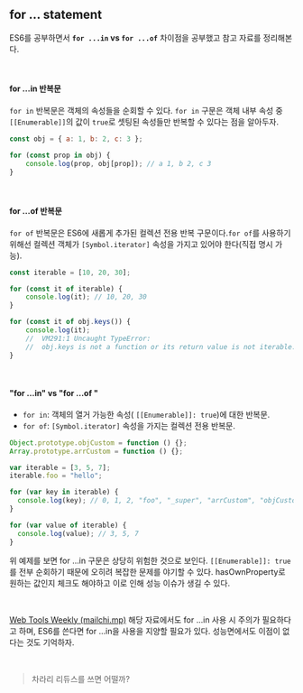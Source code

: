 ## for ... statement

ES6를 공부하면서 **`for ...in` vs `for ...of`** 차이점을 공부했고 참고 자료를 정리해본다.

<br/>

#### for ...in 반복문

`for in` 반복문은 객체의 속성들을 순회할 수 있다. `for in` 구문은 객체 내부 속성 중 `[[Enumerable]]`의 값이 `true`로 셋팅된 속성들만 반복할 수 있다는 점을 알아두자.

```javascript
const obj = { a: 1, b: 2, c: 3 };

for (const prop in obj) {
    console.log(prop, obj[prop]); // a 1, b 2, c 3
}

```

<br/>

#### for ...of 반복문

`for of` 반복문은 ES6에 새롭게 추가된 컬렉션 전용 반복 구문이다.`for of`를 사용하기 위해선 컬렉션 객체가  `[Symbol.iterator]` 속성을 가지고 있어야 한다(직접 명시 가능).

```javascript
const iterable = [10, 20, 30];

for (const it of iterable) {
  	console.log(it); // 10, 20, 30
}

for (const it of obj.keys()) {
	console.log(it); 
  	// 	VM291:1 Uncaught TypeError: 
	//	obj.keys is not a function or its return value is not iterable.
}
```

<br/>

#### "for ...in" vs "for ...of "

- `for in`: 객체의 열거 가능한 속성( `[[Enumerable]]: true`)에 대한 반복문.
- `for of`: `[Symbol.iterator]` 속성을 가지는 컬렉션 전용 반복문.

```javascript
Object.prototype.objCustom = function () {};
Array.prototype.arrCustom = function () {};

var iterable = [3, 5, 7];
iterable.foo = "hello";

for (var key in iterable) {
  console.log(key); // 0, 1, 2, "foo", "_super", "arrCustom", "objCustom"
}

for (var value of iterable) {
  console.log(value); // 3, 5, 7
}
```

위 예제를 보면 for ...in 구문은 상당히 위험한 것으로 보인다. `[[Enumerable]]: true`를 전부 순회하기 때문에 오히려 복잡한 문제를 야기할 수 있다.  hasOwnProperty로 원하는 값인지 체크도 해야하고 이로 인해 성능 이슈가 생길 수 있다.

<br/>

[Web Tools Weekly (mailchi.mp)](https://mailchi.mp/webtoolsweekly/web-tools-230?e=b2c0f00eca) 해당 자료에서도 for ...in 사용 시 주의가 필요하다고 하며, ES6를 쓴다면 for ...in을 사용을 지양할 필요가 있다. 성능면에서도 이점이 없다는 것도 기억하자.

<br/>

> 차라리 리듀스를 쓰면 어떨까?

